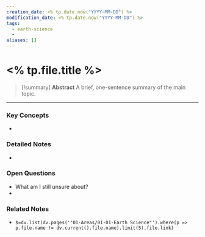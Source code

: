 ```yaml
---
creation_date: <% tp.date.now("YYYY-MM-DD") %>
modification_date: <% tp.date.now("YYYY-MM-DD") %>
tags:
  - earth-science
  - 
aliases: []
---
```


# <% tp.file.title %>

> [!summary] **Abstract**
> A brief, one-sentence summary of the main topic.

---

### Key Concepts
- 

### Detailed Notes
- 

### Open Questions
- What am I still unsure about?
- 

### Related Notes
- `$=dv.list(dv.pages('"01-Areas/01-01-Earth Science"').where(p => p.file.name != dv.current().file.name).limit(5).file.link)`